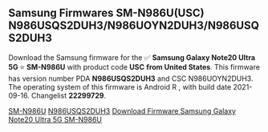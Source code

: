 <h2>Samsung Firmwares SM-N986U(USC) N986USQS2DUH3/N986UOYN2DUH3/N986USQS2DUH3</h2>
Download the Samsung firmware for the ✅ <strong>Samsung Galaxy Note20 Ultra 5G </strong> ⭐ <strong>SM-N986U</strong> with product code <strong>USC</strong> <strong> from United States</strong>. This firmware has version number PDA <strong>N986USQS2DUH3</strong> and CSC N986UOYN2DUH3. The operating system of this firmware is Android R , with build date 2021-09-16. Changelist <strong>22299729</strong>.


[SM-N986U](https://samfirm.shop/samsung/model/SM-N986U)
[N986USQS2DUH3](https://samfirm.shop/samsung/pda/N986USQS2DUH3)
[Download Firmware Samsung Galaxy Note20 Ultra 5G SM-N986U](https://samfirm.shop/samsung/firmware/456845)
